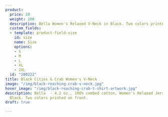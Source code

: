 ```yaml
---
product:
  price: 20
  weight: 200
  description: Bella Women's Relaxed V-Neck in Black. Two colors printed on front.
  custom_fields:
  - template: product-field-size
    id: size
    name: Size
    options:
    - S
    - M
    - L
    - XL
    - 2XL
  id: "200222"
title: Black Cities & Crab Women's V-Neck
image: "/img/black-reaching-crab-v-neck.jpg"
hover_image: "/img/black-reaching-crab-t-shirt-artwork.jpg"
description: Bella  - 4.2 oz., 100% combed cotton, Women's Relaxed Jersey V-Neck in
  Black. Two colors printed on front.
draft: true

---
```

